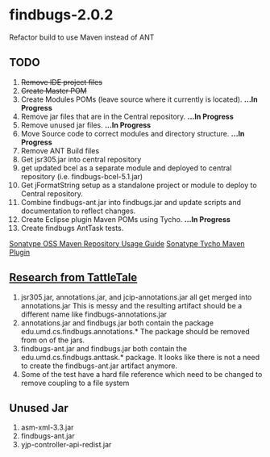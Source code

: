 findbugs-2.0.2
==============

Refactor build to use Maven instead of ANT


TODO
----

1. <del>Remove IDE project files</del>
1. <del>Create Master POM</del>
1. Create Modules POMs (leave source where it currently is located). <b>...In Progress</b>
1. Remove jar files that are in the Central repository. <b>...In Progress</b>
1. Remove unused jar files. <b>...In Progress</b>
1. Move Source code to correct modules and directory structure. <b>...In Progress</b>
1. Remove ANT Build files
1. Get jsr305.jar into central repository
1. get updated bcel as a separate module and deployed to central repository (i.e. findbugs-bcel-5.1.jar)
1. Get jFormatString setup as a standalone project or module to deploy to Central repository.
1. Combine findbugs-ant.jar into findbugs.jar and update scripts and documentation to reflect changes.
1. Create Eclipse plugin Maven POMs using Tycho. <b>...In Progress</b>
1. Create findbugs AntTask tests.

 

[Sonatype OSS Maven Repository Usage Guide](https://docs.sonatype.org/display/Repository/Sonatype+OSS+Maven+Repository+Usage+Guide)
[Sonatype Tycho Maven Plugin](http://www.sonatype.org/tycho/)



[Research from TattleTale](http://gleclaire.github.com/findbugs-2.0.2/tattle-findbugs/index.html)
------------------------

1. jsr305.jar, annotations.jar, and jcip-annotations.jar all get merged into annotations.jar
This is messy and the resulting artifact should be a different name like findbugs-annotations.jar
1. annotations.jar and findbugs.jar both contain the package  edu.umd.cs.findbugs.annotations.*  The package should be removed from on of the jars.
1. findbugs-ant.jar and findbugs.jar both contain the edu.umd.cs.findbugs.anttask.* package. It looks like there is not a need to create the findbugs-ant.jar artifact anymore.
1. Some of the test have a hard file reference which need to be changed to remove coupling to a file system

Unused Jar
-----------
1. asm-xml-3.3.jar
1. findbugs-ant.jar
1. yjp-controller-api-redist.jar



